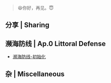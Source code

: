 ﻿> 😆你好，再见。😇

## 分享 | Sharing

## 濒海防线 | Ap.0 Littoral Defense
- [濒海防线-初始化](AP_0/littoral_defense_initialize.md)

## 杂 | Miscellaneous




